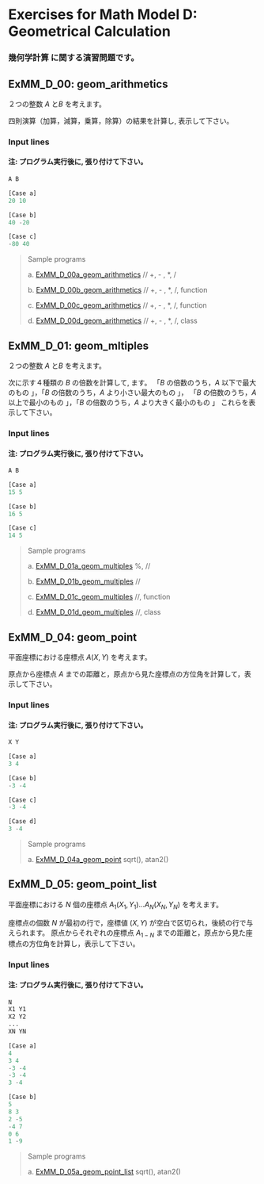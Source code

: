 # **Exercises for Math Model D: Geometrical Calculation**
### 幾何学計算 に関する演習問題です。

## ExMM_D_00: geom_arithmetics
２つの整数 $A$ と$B$ を考えます。

四則演算（加算，減算，乗算，除算）の結果を計算し, 表示して下さい。

### Input lines
#### 注: プログラム実行後に, 張り付けて下さい。

``` python
A B

[Case a]
20 10 

[Case b]
40 -20

[Case c]
-80 40

```

>Sample programs
>
> a. [ExMM_D_00a_geom_arithmetics](https://github.com/GMPythonGitHub/GMPythonExMathModel/blob/main/ExMathModel_D_Geometrical%20Calculation/ExMM_D_00a_geom_arithmetics.py)
>    //  +, - , *, /
> 
> b. [ExMM_D_00b_geom_arithmetics](https://github.com/GMPythonGitHub/GMPythonExMathModel/blob/main/ExMathModel_D_Geometrical%20Calculation/ExMM_D_00b_geom_arithmetics.py)
>    //  +, - , *, /, function
> 
> c. [ExMM_D_00c_geom_arithmetics](https://github.com/GMPythonGitHub/GMPythonExMathModel/blob/main/ExMathModel_D_Geometrical%20Calculation/ExMM_D_00c_geom_arithmetics.py)
>    //  +, - , *, /, function
> 
> d. [ExMM_D_00d_geom_arithmetics](https://github.com/GMPythonGitHub/GMPythonExMathModel/blob/main/ExMathModel_D_Geometrical%20Calculation/ExMM_D_00d_geom_arithmetics.py)
>    //  +, - , *, /, class
> 


## ExMM_D_01: geom_mltiples
２つの整数 $A$ と$B$ を考えます。

次に示す４種類の $B$ の倍数を計算して, ます。
「$B$ の倍数のうち，$A$ 以下で最大のもの 」，「$B$ の倍数のうち，$A$ より小さい最大のもの 」，
「$B$ の倍数のうち，$A$ 以上で最小のもの 」，「$B$ の倍数のうち，$A$ より大きく最小のもの 」
これらを表示して下さい。


### Input lines
#### 注: プログラム実行後に, 張り付けて下さい。

``` python
A B

[Case a]
15 5 

[Case b]
16 5

[Case c]
14 5

```

>Sample programs
>
> a. [ExMM_D_01a_geom_multiples](https://github.com/GMPythonGitHub/GMPythonExMathModel/blob/main/ExMathModel_D_Geometrical%20Calculation/ExMM_D_01a_geom_multiples.py)
>    %, //
> 
> b. [ExMM_D_01b_geom_multiples](https://github.com/GMPythonGitHub/GMPythonExMathModel/blob/main/ExMathModel_D_Geometrical%20Calculation/ExMM_D_01b_geom_multiples.py)
>    //
> 
> c. [ExMM_D_01c_geom_multiples](https://github.com/GMPythonGitHub/GMPythonExMathModel/blob/main/ExMathModel_D_Geometrical%20Calculation/ExMM_D_01c_geom_multiples.py)
>    //, function
> 
> d. [ExMM_D_01d_geom_multiples](https://github.com/GMPythonGitHub/GMPythonExMathModel/blob/main/ExMathModel_D_Geometrical%20Calculation/ExMM_D_01d_geom_multiples.py)
>    //, class
> 


## ExMM_D_04: geom_point
平面座標における座標点 $A(X, Y)$ を考えます。

原点から座標点 $A$ までの距離と，原点から見た座標点の方位角を計算して，表示して下さい。


### Input lines
#### 注: プログラム実行後に, 張り付けて下さい。

``` python
X Y

[Case a]
3 4 

[Case b]
-3 -4

[Case c]
-3 -4

[Case d]
3 -4

```

>Sample programs
>
> a. [ExMM_D_04a_geom_point](https://github.com/GMPythonGitHub/GMPythonExMathModel/blob/main/ExMathModel_D_Geometrical%20Calculation/ExMM_D_04a_geom_point.py)
>    sqrt(), atan2()
> 


## ExMM_D_05: geom_point_list
平面座標における $N$ 個の座標点 $A_1(X_1, Y_1) ... A_N(X_N, Y_N)$ を考えます。

座標点の個数 $N$ が最初の行で，座標値 $(X, Y)$ が空白で区切られ，後続の行で与えられます。
原点からそれぞれの座標点 $A_{1-N}$ までの距離と，原点から見た座標点の方位角を計算し，表示して下さい。

### Input lines
#### 注: プログラム実行後に, 張り付けて下さい。

``` python
N
X1 Y1
X2 Y2
...
XN YN

[Case a]
4
3 4 
-3 -4
-3 -4
3 -4

[Case b]
5
8 3
2 -5
-4 7
0 6
1 -9

```

>Sample programs
>
> a. [ExMM_D_05a_geom_point_list](https://github.com/GMPythonGitHub/GMPythonExMathModel/blob/main/ExMathModel_D_Geometrical%20Calculation/ExMM_D_05a_geom_point_list.py)
>    sqrt(), atan2()
> 



